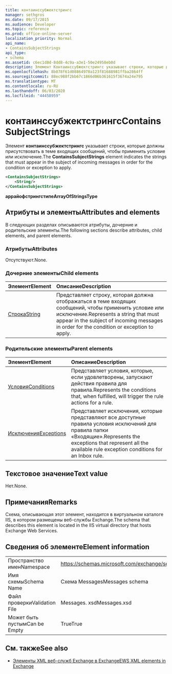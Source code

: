 ```yaml
---
title: контаинссубжектстрингс
manager: sethgros
ms.date: 09/17/2015
ms.audience: Developer
ms.topic: reference
ms.prod: office-online-server
localization_priority: Normal
api_name:
- ContainsSubjectStrings
api_type:
- schema
ms.assetid: c6ec1d8d-8dd8-4c9a-a3e1-50e24958eb0d
description: Элемент Контаинссубжектстрингс указывает строки, которые должны присутствовать в теме входящих сообщений, чтобы применить условие или исключение.
ms.openlocfilehash: 8b078f61d08864970a123f81688981ffba2864ff
ms.sourcegitcommit: 88ec988f2bb67c1866d06b361615f3674a24e795
ms.translationtype: MT
ms.contentlocale: ru-RU
ms.lasthandoff: 06/03/2020
ms.locfileid: "44458959"
---
```

# <a name="containssubjectstrings"></a><span data-ttu-id="d1695-103">контаинссубжектстрингс</span><span class="sxs-lookup"><span data-stu-id="d1695-103">ContainsSubjectStrings</span></span>

<span data-ttu-id="d1695-104">Элемент **контаинссубжектстрингс** указывает строки, которые должны присутствовать в теме входящих сообщений, чтобы применить условие или исключение.</span><span class="sxs-lookup"><span data-stu-id="d1695-104">The **ContainsSubjectStrings** element indicates the strings that must appear in the subject of incoming messages in order for the condition or exception to apply.</span></span> 
  
```XML
<ContainsSubjectStrings>
    <String/>
</ContainsSubjectStrings>
```

 <span data-ttu-id="d1695-105">**аррайофстрингстипе**</span><span class="sxs-lookup"><span data-stu-id="d1695-105">**ArrayOfStringsType**</span></span>
## <a name="attributes-and-elements"></a><span data-ttu-id="d1695-106">Атрибуты и элементы</span><span class="sxs-lookup"><span data-stu-id="d1695-106">Attributes and elements</span></span>

<span data-ttu-id="d1695-107">В следующих разделах описываются атрибуты, дочерние и родительские элементы.</span><span class="sxs-lookup"><span data-stu-id="d1695-107">The following sections describe attributes, child elements, and parent elements.</span></span>
  
### <a name="attributes"></a><span data-ttu-id="d1695-108">Атрибуты</span><span class="sxs-lookup"><span data-stu-id="d1695-108">Attributes</span></span>

<span data-ttu-id="d1695-109">Отсутствуют.</span><span class="sxs-lookup"><span data-stu-id="d1695-109">None.</span></span>
  
### <a name="child-elements"></a><span data-ttu-id="d1695-110">Дочерние элементы</span><span class="sxs-lookup"><span data-stu-id="d1695-110">Child elements</span></span>

|<span data-ttu-id="d1695-111">**Элемент**</span><span class="sxs-lookup"><span data-stu-id="d1695-111">**Element**</span></span>|<span data-ttu-id="d1695-112">**Описание**</span><span class="sxs-lookup"><span data-stu-id="d1695-112">**Description**</span></span>|
|:-----|:-----|
|[<span data-ttu-id="d1695-113">Строка</span><span class="sxs-lookup"><span data-stu-id="d1695-113">String</span></span>](string.md) <br/> |<span data-ttu-id="d1695-114">Представляет строку, которая должна отображаться в теме входящих сообщений, чтобы применить условие или исключение.</span><span class="sxs-lookup"><span data-stu-id="d1695-114">Represents a string that must appear in the subject of incoming messages in order for the condition or exception to apply.</span></span>  <br/> |
   
### <a name="parent-elements"></a><span data-ttu-id="d1695-115">Родительские элементы</span><span class="sxs-lookup"><span data-stu-id="d1695-115">Parent elements</span></span>

|<span data-ttu-id="d1695-116">**Элемент**</span><span class="sxs-lookup"><span data-stu-id="d1695-116">**Element**</span></span>|<span data-ttu-id="d1695-117">**Описание**</span><span class="sxs-lookup"><span data-stu-id="d1695-117">**Description**</span></span>|
|:-----|:-----|
|[<span data-ttu-id="d1695-118">Условия</span><span class="sxs-lookup"><span data-stu-id="d1695-118">Conditions</span></span>](conditions.md) <br/> |<span data-ttu-id="d1695-119">Представляет условия, которые, если удовлетворены, запускают действия правила для правила.</span><span class="sxs-lookup"><span data-stu-id="d1695-119">Represents the conditions that, when fulfilled, will trigger the rule actions for a rule.</span></span>  <br/> |
|[<span data-ttu-id="d1695-120">Исключения</span><span class="sxs-lookup"><span data-stu-id="d1695-120">Exceptions</span></span>](exceptions.md) <br/> |<span data-ttu-id="d1695-121">Представляет исключения, которые представляют все доступные правила условия исключений для правила папки «Входящие».</span><span class="sxs-lookup"><span data-stu-id="d1695-121">Represents the exceptions that represent all the available rule exception conditions for an Inbox rule.</span></span>  <br/> |
   
## <a name="text-value"></a><span data-ttu-id="d1695-122">Текстовое значение</span><span class="sxs-lookup"><span data-stu-id="d1695-122">Text value</span></span>

<span data-ttu-id="d1695-123">Нет.</span><span class="sxs-lookup"><span data-stu-id="d1695-123">None.</span></span>
  
## <a name="remarks"></a><span data-ttu-id="d1695-124">Примечания</span><span class="sxs-lookup"><span data-stu-id="d1695-124">Remarks</span></span>

<span data-ttu-id="d1695-125">Схема, описывающая этот элемент, находится в виртуальном каталоге IIS, в котором размещены веб-службы Exchange.</span><span class="sxs-lookup"><span data-stu-id="d1695-125">The schema that describes this element is located in the IIS virtual directory that hosts Exchange Web Services.</span></span>
  
## <a name="element-information"></a><span data-ttu-id="d1695-126">Сведения об элементе</span><span class="sxs-lookup"><span data-stu-id="d1695-126">Element information</span></span>

|||
|:-----|:-----|
|<span data-ttu-id="d1695-127">Пространство имен</span><span class="sxs-lookup"><span data-stu-id="d1695-127">Namespace</span></span>  <br/> |https://schemas.microsoft.com/exchange/services/2006/messages  <br/> |
|<span data-ttu-id="d1695-128">Имя схемы</span><span class="sxs-lookup"><span data-stu-id="d1695-128">Schema Name</span></span>  <br/> |<span data-ttu-id="d1695-129">Схема Messages</span><span class="sxs-lookup"><span data-stu-id="d1695-129">Messages schema</span></span>  <br/> |
|<span data-ttu-id="d1695-130">Файл проверки</span><span class="sxs-lookup"><span data-stu-id="d1695-130">Validation File</span></span>  <br/> |<span data-ttu-id="d1695-131">Messages. xsd</span><span class="sxs-lookup"><span data-stu-id="d1695-131">Messages.xsd</span></span>  <br/> |
|<span data-ttu-id="d1695-132">Может быть пустым</span><span class="sxs-lookup"><span data-stu-id="d1695-132">Can be Empty</span></span>  <br/> |<span data-ttu-id="d1695-133">True</span><span class="sxs-lookup"><span data-stu-id="d1695-133">True</span></span>  <br/> |
   
## <a name="see-also"></a><span data-ttu-id="d1695-134">См. также</span><span class="sxs-lookup"><span data-stu-id="d1695-134">See also</span></span>



- [<span data-ttu-id="d1695-135">Элементы XML веб-служб Exchange в Exchange</span><span class="sxs-lookup"><span data-stu-id="d1695-135">EWS XML elements in Exchange</span></span>](ews-xml-elements-in-exchange.md)

